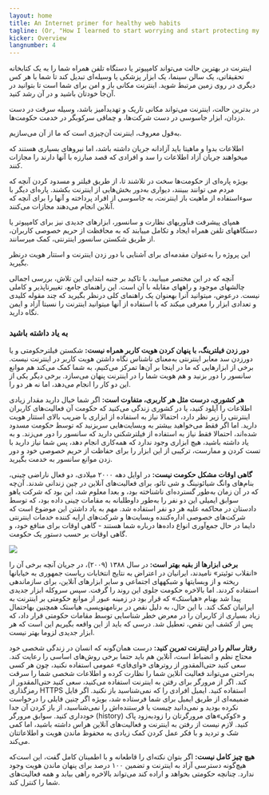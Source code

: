```yaml
---
layout: home
title: An Internet primer for healthy web habits
tagline: (Or, "How I learned to start worrying and start protecting my online privacy")
kicker: Overview
langnumber: 4
---
```


اينترنت در بهترین حالت می‌تواند کامپیوتر یا دستگاه تلفن همراه شما را به یک کتابخانه تحقیقاتی، یک سالن سینما، یک ابزار پزشکی یا وسیله‌ای تبديل کند تا شما با هر کس ديگری در روی زمين مرتبط شويد. اينترنت مکانی باز و امن برای شما است تا بتوانيد در آن‌جا خودتان باشيد و در آن رشد کنيد.

در بدترين حالت، اينترنت می‌‌تواند مکانی تاريک و تهديدآميز باشد، وسيله سرقت در دست دزدان، ابزار جاسوسی در دست شرکت‌ها، و چماقی سرکوبگر در خدمت حکومت‌ها.

به‌قول معروف، اينترنت آن‌چيزی است که ما از آن می‌سازيم.

اطلاعات بدوا و ماهيتا بايد آزادانه جریان داشته باشد، اما نیروهای بسياری هستند که میخواهند جريان آزاد اطلاعات را سد و افرادی که قصد مبارزه با آنها دارند را مجازات کنند.

بويژه پاره‌ای از حکومت‌ها سخت در تلاشند تا، از طریق فیلتر و مسدود کردن آنچه که مردم می توانند ببینند، ديواری به‌دور بخش‌هايی از اينترنت بکشند. پاره‌ای ديگر با سوءاستفاده از ماهيت باز اينترنت، به جاسوسی از افراد پرداخته و آنها را برای آنچه که آنلاین انجام می‌دهند مجازات می‌کنند.

همپای پيشرفت فنآوریهای نظارت و سانسور، ابزارهای جدیدی نيز برای کامپیوتر یا دستگاههای تلفن همراه ايجاد و تکامل میيابند که به محافظت از حریم خصوصی کاربران، از طریق شکستن سانسور اینترنتی، کمک میرسانند.

این پروژه را به‌عنوان مقدمه‌ای برای آشنايی با دور زدن اینترنت و استتار هويت درنظر بگيريد.

آنچه که در اين مختصر میيابيد، با تاکيد بر جنبه ابتدايی اين تلاش، بررسی اجمالی چالشهای موجود و راههای مقابله با آن است. اين راهنمای جامع، تغييرناپذير و کاملی نيست. درعوض، میتوانيد آنرا بهعنوان يک راهنمای کلی درنظر بگيريد که چند مقوله کليدی و تعدادی ابزار را معرفی میکند که با استفاده از آنها میتوانيد اينترنت را نسبتا آزاد و ایمن نگاه دارید.

<h3 class="subhed">به یاد داشته باشيد</h3>

__دور زدن فيلترينگ، با پنهان کردن هويت کاربر همراه نيست:__ شکستن فيلترحکومتی و يا دورزدن سد معابر اينترنتی به‌معنای ناشناس نگاه داشتن هويت کاربر در اينترنت نیست. برخی از ابزارهايی که ما در اينجا بر آن‌‌ها تمرکز می‌کنيم، به شما کمک می‌کند هم موانع سانسور را دور بزنيد و هم هویت شما را در اينترنت پنهان می‌سازد. برخی ديگر يکی از اين دو کار را انجام می‌دهد، اما نه هر دو را.

__هر کشوری، درست مثل هر کاربری، متفاوت است:__ اگر شما خيال داريد مقدار زيادی اطلاعات را آپلود کنيد، يا در کشوری زندگی می‌کنيد که حکومت آن فعاليت‌‌های کاربران اينترنتی را زير نظر دارد، احتمالا نياز به استفاده از ابزاری با ضريب بالای استتار هويت داريد. اما اگر فقط می‌خواهيد بیشتر به وبسايت‌هايی سربزنيد که توسط حکومت مسدود شده‌اند، احتمالا فقط نياز به استفاده از فيلترشکنی داريد که سانسور را دور می‌زند. و به یاد داشته باشید، هیچ ابزاری وجود ندارد که همه‌کاری انجام دهد، پس شما نياز داريد با تست کردن و ممارست، ترکيبی از اين ابزار را برای حفاظت از حريم خصوصی خود و دور زدن موانع سانسور به خدمت بگيريد.
            
__گاهی اوقات مشکل حکومت نیست:__ در اوایل دهه ۲۰۰۰ ميلادی، دو فعال ناراضی چینی، بنام‌های وانگ شيائونينگ و شی تائو، برای فعالیت‌های آنلاین در چین زندانی شدند. آن‌چه که در آن زمان به‌طور گسترده‌ای ناشناخته بود، و بعدا معلوم شد، اين بود که شرکت یاهو سوابق ایمیلی اين دو نفر را به‌طور داوطلبانه به مقامات چینی داده بود، که توسط دادستان در محاکمه عليه هر دو نفر استفاده شد. مهم به یاد داشتن اين موضوع است که شرکت‌های خصوصی اداره‌کننده وبسایت‌ها و شرکت‌های ارايه کننده خدمات اينترنتی دايما در حال جمع‌آوری انواع داده‌ها درباره شما هستند - گاهی اوقات برای منافع خود، و گاهی اوقات بر حسب دستور يک حکومت.

<img src='img/comic_PGP_6.png' class='left'/>

__برخی ابزارها از بقيه بهتر است:__  در سال ۱۳۸۸ (۲۰۰۹)، در جريان آنچه برخی آن را «انقلاب توئيتر» ناميدند، ایرانیان در اعتراض به نتايج انتخابات رياست جمهوری به خیابانها ريخته و از وبسایتها و شبکههای اجتماعی و ساير ابزارهای آنلاين، برای سازماندهی استفاده کردند. اما بالاخره حکومت جلوی اين روند را گرفت. سپس سروکله ابزار جدیدی پيدا شد بهنام «هیاستک» که قرار بود در زمينه عبور از موانع حکومتی بر اينترنت به ایرانیان کمک کند. با این حال، به دلیل نقص در برنامهنویسی، هیاستک همچنين بهاحتمال زیاد بسیاری از کاربران را در معرض خطر شناسايی توسط مقامات حکومتی قرار داد، که پس از کشف اين نقص، تعطیل شد. درسی که بايد از اين واقعه بگيريم اين است که هر ابزار جدیدی لزوما بهتر نیست.

__رفتار سالم را در اينترنت تمرين کنيد:__ درست همان‌گونه که انسان در زندگی شخصی خود محتاج نظم و انضباط است، آنلاین هم بايد حتما برخی روش‌های اساسی را رعايت کند. سعی کنید حتی‌المقدور از روترهای «وای‌فای» عمومی استفاده نکنيد، چون هر کسی به‌راحتی می‌تواند فعاليت آنلاين شما را نظارت کرده و اطلاعات شخصی شما را سرقت کند. اگر از مرورگر برای رفتن به اينترنت استفاده می‌کنيد، سعی کنید حتی‌المقدور از رمزگذاری HTTPS استفاده کنيد. ایمیل افرادی را که نمی‌شناسيد باز نکنيد. اگر فايل ضميمه‌ای از طريق ايميل برای شما فرستاده شد، بويژه اگر چنين فايلی را درخواست نکرده بوديد و نمی‌دانيد چيست يا فرستنده‌اش را نمی‌شناسيد، از باز کردن آن جدا خودداری کنيد. سوابق مرورگر (history) و «کوکی»های مرورگرتان را زودبه‌زود پاک کنيد. لازم نیست از رفتن به اينترنت و فعاليت‌های آنلاين هراس داشته باشيد، اما کمی شک و تردید و با فکر عمل کردن کمک زيادی به محفوظ ماندن هويت و اطلاعاتتان می‌کند.
            
__هیچ چیز کامل نيست:__ اگر بتوان نکته‌ای را قاطعانه و با اطمينان کامل گفت، اين است‌که هیچ‌گونه دسترسی آزاد به اينترنت و تضمین ۱۰۰ درصد برای پنهان ماندن هويت وجود ندارد. چنانچه حکومتی بخواهد و اراده کند می‌تواند بالاخره راهی بيابد و همه فعاليت‌های شما را کنترل کند.